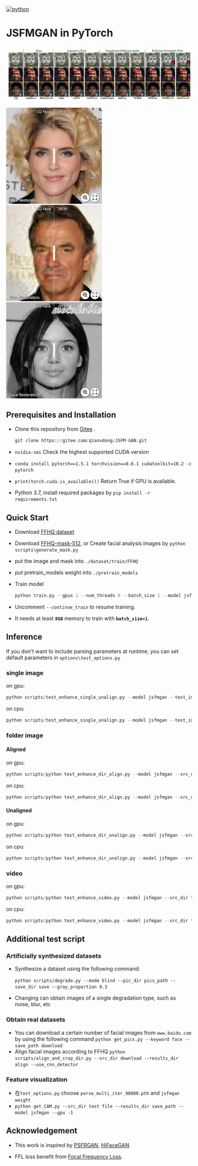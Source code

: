 [![python](https://img.shields.io/badge/python-3.7+-blue.svg)](https://gitee.com/qianxdong/JSFM-GAN)
 
# JSFMGAN in PyTorch 

![](material/1-online.png)

[<img src="assets/FR1.png" height="260px"/>](https://imgsli.com/MzYwNzc3)
[<img src="assets/FR3.png" height="260px"/>](https://imgsli.com/MzYwNzcz)
[<img src="assets/FR2.png" height="260px"/>](https://imgsli.com/MzYwNzc2)


## Prerequisites and Installation
- Clone this repository from [Gitee](https://gitee.com/qianxdong/JSFM-GAN.git) .
    ```python
    git clone https://gitee.com/qianxdong/JSFM-GAN.git
    ```
- `nvidia-smi` Check the highest supported CUDA version

- `conda install pytorch==1.5.1 torchvision==0.6.1 cudatoolkit=10.2 -c pytorch`
- `print(torch.cuda.is_available())` Return True if GPU is available.
- Python 3.7, install required packages by `pip install -r requirements.txt`  

## Quick Start

- Download [FFHQ dataset](https://github.com/NVlabs/ffhq-dataset)
- Download [FFHQ-mask-512](https://gitee.com/link?target=https%3A%2F%2Fdrive.google.com%2Ffile%2Fd%2F1eQwO8hKcaluyCnxuZAp0eJVOdgMi30uA%2Fview%3Fusp%3Dsharing),
or Create facial analysis images by ```python scripts\generate_mask.py```

- put the image and mask into ```./dataset/train/FFHQ```

- put pretrain_models weight into ```./pretrain_models```

- Train model
    ```python
    python train.py --gpus 1 --num_threads 8 --batch_size 1 --model jsfmgan --name jsfm --gan_mode hinge --dataset ffhq --dataroot datasets/FFHQ  --srl
    ```
- Uncomment `--continue_train` to resume training.
- It needs at least **`8GB`** memory to train with **`batch_size=1`**. 

## Inference
If you don't want to include parsing parameters at runtime, you can set default parameters in ```options\test_options.py```
### single image
on gpu:
```python 
python scripts/test_enhance_single_unalign.py --model jsfmgan --test_img_path test.jpg --results_dir results --gpus 1
```
on cpu:
```python 
python scripts/test_enhance_single_unalign.py --model jsfmgan --test_img_path test.jpg --results_dir results --gpu -1 --num_threads 0
```
### folder image
#### Aligned
on gpu:
```python 
python scripts/python test_enhance_dir_align.py --model jsfmgan --src_dir testfile --results_dir ret --gpus 1
```
on cpu:
```python 
python scripts/python test_enhance_dir_align.py --model jsfmgan --src_dir testfile --results_dir ret --gpus -1 --num_threads 0
```
#### Unaligned

on gpu:
```python 
python scripts/python test_enhance_dir_unalign.py --model jsfmgan --src_dir testfile --results_dir ret --gpus 1
```
on cpu:
```python 
python scripts/python test_enhance_dir_unalign.py --model jsfmgan --src_dir testfile --results_dir ret --gpus -1 --num_threads 0
```

### video
on gpu:
```python 
python scripts/python test_enhance_video.py --model jsfmgan --src_dir testfile --results_dir ret --gpus 1 --num_threads 1
```
on cpu:
```python 
python scripts/python test_enhance_video.py --model jsfmgan --src_dir testfile --results_dir ret --gpus -1 --num_threads 0
```

## Additional test script
### Artificially synthesized datasets
- Synthesize a dataset using the following command:

   ```python scripts/degrade.py --mode blind --pic_dir pics_path --save_dir save --gray_proportion 0.3 ```
- Changing can obtain images of a single degradation type, such as noise, blur, etc

### Obtain real datasets
- You can download a certain number of facial images from `www.baidu.com` by using the following command
   ```python get_pics.py --keyword face --save_path download```
- Align facial images according to FFHQ
```python scripts/align_and_crop_dir.py --src_dir download --results_dir align --use_cnn_detector```

### Feature visualization
- 在`test_options.py` choose `parse_multi_iter_90000.pth` and `jsfmgan weight`
- ```python get_CAM.py --src_dir test file --results_dir save_path --model jsfmgan --gpu -1```

## Acknowledgement

- This work is inspired by [PSFRGAN](https://gitee.com/zhangzexu/PSFRGAN.git), [HiFaceGAN](https://github.com/Lotayou/Face-Renovation). 

- FFL loss benefit from [Focal Frequency Loss](https://github.com/EndlessSora/focal-frequency-loss).

